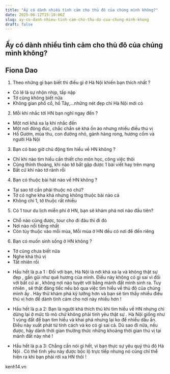 ```yaml
---
title: "Ấy có dành nhiều tình cảm cho thủ đô của chúng mình không?"
date: 2025-06-12T15:10:06Z
slug: ay-co-danh-nhieu-tinh-cam-cho-thu-do-cua-chung-minh-khong
draft: false
---
```


## Ấy có dành nhiều tình cảm cho thủ đô của chúng mình không?

## Fiona Dao

1. Theo những gì bạn biết thì điều gì ở Hà Nội khiến bạn thích nhất ?
- Có lẽ là sự nhộn nhịp, tấp nập
- Tớ cũng không biết nữa
- Không gian phố cổ, hồ Tây,...những nét đẹp chỉ Hà Nội mới có
 
2. Mỗi khi nhắc tới HN bạn nghĩ ngay đến ?
- Một nơi khá xa lạ khi nhắc đến
- Một nơi đông đúc, chắc chắn sẽ khá ồn ào nhưng nhiều điều thú vị
- Hồ Gươm, mùa thu, con đường nhỏ, gánh hàng rong, hương cốm và người Hà Nội
 
3. Bạn có bao giờ chủ động tìm hiểu về HN không ?
- Chỉ khi nào tìm hiểu cần thiết cho môn học, công việc thôi
- Cũng thỉnh thoảng, khi nào tớ bắt gặp được 1 bài viết hay trên mạng
- Bất cứ khi nào tớ rảnh rỗi
 
4. Bạn có thuộc bài hát nào về HN không ?
- Tại sao tớ cần phải thuộc nó chứ?
- Tớ có nghe kha khá nhưng không thuộc bài nào cả
- Không chỉ 1, tớ thuộc rất nhiều
 
5. Có 1 tour du lịch miễn phí ở HN, bạn sẽ khám phá nơi nào đầu tiên?
- Chỗ nào cũng được, tour cho đi đâu thì đi đó
- Nơi nào nổi tiếng nhất
- Còn tùy thuộc vào mỗi mùa, Mỗi mùa ở HN đều có nơi để đến riêng
 
6. Bạn có muốn sinh sống ở HN không ?
- Tớ cũng chưa biết nữa
- Nghe khá thú vị
- Tất nhiên rồi
 
 * Hầu hết là p.a 1 : Đối với bạn, Hà Nội là nới khá xa lạ và không thật sự đẹp , gần gũi như quê hương của mình. Điều này không có gì sai vì đối với bất cứ ai , không nơi nào tuyệt vời bằng mảnh đất mình sinh ra. Tuy nhiên , sẽ thật đáng tiếc nếu bỏ qua việc tìm hiểu về thủ đô của chúng mình ấy . Hãy thử khám phá kỹ lưỡng hơn và bạn sẽ tìm thấy nhiều điều thú vị hơn để dành tình cảm cho nơi này nhiều hơn !
 
* Hầu hết là p.a 2: Bạn là người khá thích thú khi tìm hiểu về HN nhưng chỉ dừng lại ở mức tò mò chứ không phải tình yêu thật sự . Hà Nội giống như 1 vùng đất để bạn tìm hiểu và khai phá nhưng lại ko để nhiều dấu ấn. Điều này xuất phát từ tính cách và ko có gì sai cả. Dù sao đi nữa, nếu được, hãy dành thời gian thưởng thức những khoảng thời gian thú vị tại mảnh đất này nhé !
 
* Hầu hết là p.a 3: Chẳng cần nói gì hết, vì bạn thực sự yêu quý thủ đô Hà Nội . Có thê tình yêu này được bộc lộ trực tiếp nhưng nó cũng chỉ thể hiện ra khi bạn phải rời xa HN thôi !  
 
kenh14.vn​